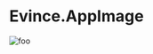 # Evince.AppImage

![foo](https://github.com/nx-appbuild-hub/Evince.AppImage//actions/workflows/makefile.yml/badge.svg)
